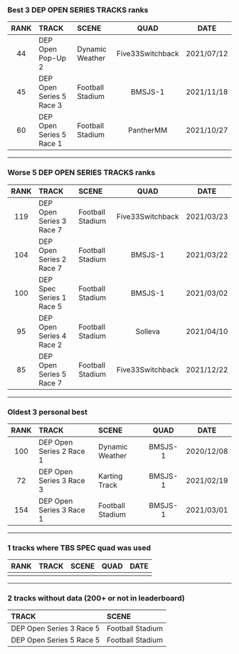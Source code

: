 ### Best 3 DEP OPEN SERIES TRACKS ranks
|RANK|TRACK|SCENE|QUAD|DATE|
|:---:|:---|:---|:---:|:---:|
|44|DEP Open Pop-Up 2|Dynamic Weather|Five33Switchback|2021/07/12|
|45|DEP Open Series 5 Race 3|Football Stadium|BMSJS-1|2021/11/18|
|60|DEP Open Series 5 Race 1|Football Stadium|PantherMM|2021/10/27|
---
### Worse 5 DEP OPEN SERIES TRACKS ranks
|RANK|TRACK|SCENE|QUAD|DATE|
|:---:|:---|:---|:---:|:---:|
|119|DEP Open Series 3 Race 7|Football Stadium|Five33Switchback|2021/03/23|
|104|DEP Open Series 2 Race 7|Football Stadium|BMSJS-1|2021/03/22|
|100|DEP Spec Series 1 Race 5|Football Stadium|BMSJS-1|2021/03/02|
|95|DEP Open Series 4 Race 2|Football Stadium|Solleva|2021/04/10|
|85|DEP Open Series 5 Race 7|Football Stadium|Five33Switchback|2021/12/22|
---
### Oldest 3 personal best
|RANK|TRACK|SCENE|QUAD|DATE|
|:---:|:---|:---|:---:|:---:|
|100|DEP Open Series 2 Race 1|Dynamic Weather|BMSJS-1|2020/12/08|
|72|DEP Open Series 3 Race 3|Karting Track|BMSJS-1|2021/02/19|
|154|DEP Open Series 3 Race 1|Football Stadium|BMSJS-1|2021/03/01|
---
### 1 tracks where TBS SPEC quad was used
|RANK|TRACK|SCENE|QUAD|DATE|
|:---:|:---|:---|:---:|:---:|
||||||
---
### 2 tracks without data (200+ or not in leaderboard)
|TRACK|SCENE|
|:---|:---|
|DEP Open Series 3 Race 5|Football Stadium|
|DEP Open Series 5 Race 5|Football Stadium|
